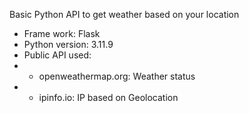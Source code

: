 Basic Python API to get weather based on your location
- Frame work: Flask
- Python version: 3.11.9
- Public API used:
- -  openweathermap.org: Weather status
- -  ipinfo.io: IP based on Geolocation
